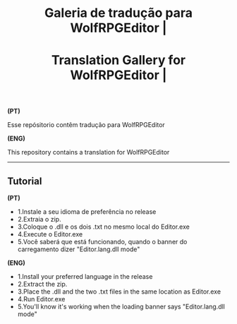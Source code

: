<header>



# Galeria de tradução para WolfRPGEditor |
# Translation Gallery for WolfRPGEditor  | 


</header>


**(PT)**

Esse repósitorio contêm tradução para WolfRPGEditor


**(ENG)**

This repository contains a translation for WolfRPGEditor

---

## Tutorial

**(PT)**
- 1.Instale a seu idioma de preferência no release
- 2.Extraia o zip.
- 3.Coloque o .dll e os dois .txt no mesmo local do Editor.exe
- 4.Execute o Editor.exe
- 5.Você saberá que está funcionando, quando o banner do carregamento dizer "Editor.lang.dll mode"

**(ENG)**
- 1.Install your preferred language in the release
- 2.Extract the zip.
- 3.Place the .dll and the two .txt files in the same location as Editor.exe
- 4.Run Editor.exe
- 5.You'll know it's working when the loading banner says "Editor.lang.dll mode"
